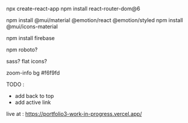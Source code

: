 npx create-react-app
npm install react-router-dom@6

npm install @mui/material @emotion/react @emotion/styled
npm install @mui/icons-material

npm install firebase

npm roboto?
  <link
  rel="stylesheet"
  href="https://fonts.googleapis.com/css?family=Roboto:100,200,300,400,500,700&display=swap"
/>

sass?
flat icons?

zoom-info bg #f6f9fd

TODO :
- add back to top
- add active link

live at :
https://portfolio3-work-in-progress.vercel.app/
